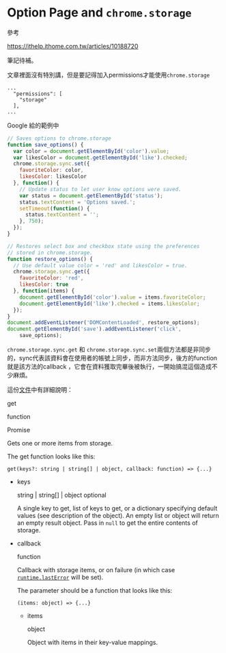 # Option Page and `chrome.storage`

參考

https://ithelp.ithome.com.tw/articles/10188720

筆記待補。



文章裡面沒有特別講，但是要記得加入permissions才能使用`chrome.storage`

```
...
  "permissions": [
    "storage"
  ],
...
```





Google 給的範例中

```js
// Saves options to chrome.storage
function save_options() {
  var color = document.getElementById('color').value;
  var likesColor = document.getElementById('like').checked;
  chrome.storage.sync.set({
    favoriteColor: color,
    likesColor: likesColor
  }, function() {
    // Update status to let user know options were saved.
    var status = document.getElementById('status');
    status.textContent = 'Options saved.';
    setTimeout(function() {
      status.textContent = '';
    }, 750);
  });
}

// Restores select box and checkbox state using the preferences
// stored in chrome.storage.
function restore_options() {
  // Use default value color = 'red' and likesColor = true.
  chrome.storage.sync.get({
    favoriteColor: 'red',
    likesColor: true
  }, function(items) {
    document.getElementById('color').value = items.favoriteColor;
    document.getElementById('like').checked = items.likesColor;
  });
}
document.addEventListener('DOMContentLoaded', restore_options);
document.getElementById('save').addEventListener('click',
    save_options);
```



`chrome.storage.sync.get` 和 `chrome.storage.sync.set`兩個方法都是非同步的，sync代表該資料會在使用者的帳號上同步，而非方法同步，後方的function就是該方法的callback ，它會在資料獲取完畢後被執行，一開始搞混這個造成不少麻煩。

這份[文件](https://developer.chrome.com/docs/extensions/reference/storage/)中有詳細說明：

get

function

Promise

Gets one or more items from storage.

The get function looks like this:

```
get(keys?: string | string[] | object, callback: function) => {...}
```

- keys

  string | string[] | object optional

  A single key to get, list of keys to get, or a dictionary specifying default values (see description of the object). An empty list or object will return an empty result object. Pass in `null` to get the entire contents of storage.

- callback

  function

  Callback with storage items, or on failure (in which case [`runtime.lastError`](https://developer.chrome.com/docs/extensions/reference/runtime/#property-lastError) will be set).

  The parameter should be a function that looks like this:

  `(items: object) => {...}`

  - items

    object

    Object with items in their key-value mappings.


